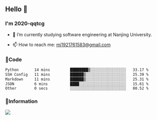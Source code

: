 ## Hello 👋


### I'm 2020-qqtcg

- 🔭 I’m currently studying software engineering at Nanjing University. 
<!-- - 🌱 I’m currently learning MLsys and -->
<!-- - 👯 I’m looking to collaborate on ... -->
<!-- - 🤔 I’m looking for help with ... -->
<!-- - 💬 Ask me about ... -->
- 📫 How to reach me: mj1921761583@gmail.com
<!-- - 😄 Pronouns: ... -->
<!-- - ⚡ Fun fact: ... -->

### 🌱Code
<!--START_SECTION:waka-->

```txt
Python       14 mins         ████████▒░░░░░░░░░░░░░░░░   33.17 %
SSH Config   11 mins         ██████▒░░░░░░░░░░░░░░░░░░   25.39 %
Markdown     11 mins         ██████▒░░░░░░░░░░░░░░░░░░   25.31 %
JSON         6 mins          ████░░░░░░░░░░░░░░░░░░░░░   15.61 %
Other        0 secs          ░░░░░░░░░░░░░░░░░░░░░░░░░   00.52 %
```

<!--END_SECTION:waka-->

### 💬Information
![](https://github-readme-stats.vercel.app/api?username=2020-qqtcg&theme=buefy&hide_border=false)


<!-- <div align="center"> <img src="https://github-readme-activity-graph.vercel.app/graph?username=2020-qqtcg&theme=minimal" /> </div> -->



